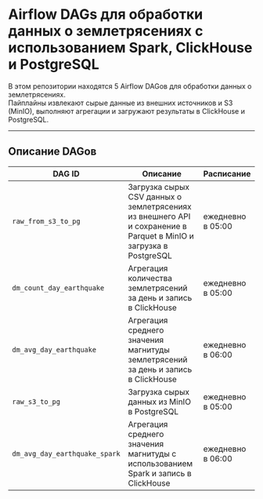# Airflow DAGs для обработки данных о землетрясениях с использованием Spark, ClickHouse и PostgreSQL

В этом репозитории находятся 5 Airflow DAGов для обработки данных о землетрясениях.  
Пайплайны извлекают сырые данные из внешних источников и S3 (MinIO), выполняют агрегации и загружают результаты в ClickHouse и PostgreSQL.

---

## Описание DAGов

| DAG ID                       | Описание                                                   | Расписание        |
|------------------------------|------------------------------------------------------------|-------------------|
| `raw_from_s3_to_pg`           | Загрузка сырых CSV данных о землетрясениях из внешнего API и сохранение в Parquet в MinIO и загрузка в PostgreSQL | ежедневно в 05:00 |
| `dm_count_day_earthquake`     | Агрегация количества землетрясений за день и запись в ClickHouse | ежедневно в 05:00 |
| `dm_avg_day_earthquake`       | Агрегация среднего значения магнитуды землетрясений за день и запись в ClickHouse | ежедневно в 06:00 |
| `raw_s3_to_pg`                | Загрузка сырых данных из MinIO в PostgreSQL                 | ежедневно в 05:00 |
| `dm_avg_day_earthquake_spark` | Агрегация среднего значения магнитуды с использованием Spark и запись в ClickHouse | ежедневно в 06:00 |
